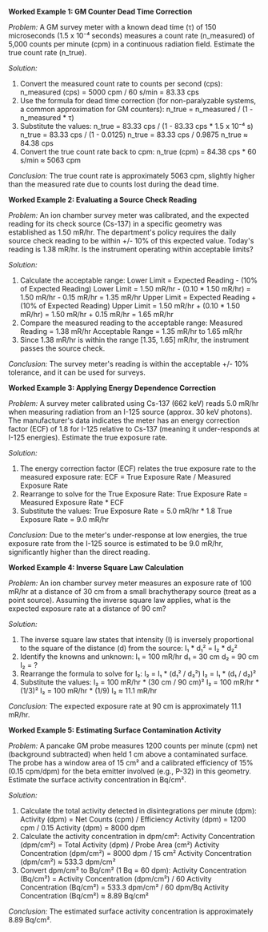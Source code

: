 **Worked Example 1: GM Counter Dead Time Correction**

*Problem:* A GM survey meter with a known dead time (τ) of 150 microseconds (1.5 x 10⁻⁴ seconds) measures a count rate (n_measured) of 5,000 counts per minute (cpm) in a continuous radiation field. Estimate the true count rate (n_true).

*Solution:*
1.  Convert the measured count rate to counts per second (cps):
    n_measured (cps) = 5000 cpm / 60 s/min = 83.33 cps
2.  Use the formula for dead time correction (for non-paralyzable systems, a common approximation for GM counters):
    n_true = n_measured / (1 - n_measured * τ)
3.  Substitute the values:
    n_true = 83.33 cps / (1 - 83.33 cps * 1.5 x 10⁻⁴ s)
    n_true = 83.33 cps / (1 - 0.0125)
    n_true = 83.33 cps / 0.9875
    n_true ≈ 84.38 cps
4.  Convert the true count rate back to cpm:
    n_true (cpm) = 84.38 cps * 60 s/min ≈ 5063 cpm

*Conclusion:* The true count rate is approximately 5063 cpm, slightly higher than the measured rate due to counts lost during the dead time.

**Worked Example 2: Evaluating a Source Check Reading**

*Problem:* An ion chamber survey meter was calibrated, and the expected reading for its check source (Cs-137) in a specific geometry was established as 1.50 mR/hr. The department's policy requires the daily source check reading to be within +/- 10% of this expected value. Today's reading is 1.38 mR/hr. Is the instrument operating within acceptable limits?

*Solution:*
1.  Calculate the acceptable range:
    Lower Limit = Expected Reading - (10% of Expected Reading)
    Lower Limit = 1.50 mR/hr - (0.10 * 1.50 mR/hr) = 1.50 mR/hr - 0.15 mR/hr = 1.35 mR/hr
    Upper Limit = Expected Reading + (10% of Expected Reading)
    Upper Limit = 1.50 mR/hr + (0.10 * 1.50 mR/hr) = 1.50 mR/hr + 0.15 mR/hr = 1.65 mR/hr
2.  Compare the measured reading to the acceptable range:
    Measured Reading = 1.38 mR/hr
    Acceptable Range = 1.35 mR/hr to 1.65 mR/hr
3.  Since 1.38 mR/hr is within the range [1.35, 1.65] mR/hr, the instrument passes the source check.

*Conclusion:* The survey meter's reading is within the acceptable +/- 10% tolerance, and it can be used for surveys.

**Worked Example 3: Applying Energy Dependence Correction**

*Problem:* A survey meter calibrated using Cs-137 (662 keV) reads 5.0 mR/hr when measuring radiation from an I-125 source (approx. 30 keV photons). The manufacturer's data indicates the meter has an energy correction factor (ECF) of 1.8 for I-125 relative to Cs-137 (meaning it under-responds at I-125 energies). Estimate the true exposure rate.

*Solution:*
1.  The energy correction factor (ECF) relates the true exposure rate to the measured exposure rate:
    ECF = True Exposure Rate / Measured Exposure Rate
2.  Rearrange to solve for the True Exposure Rate:
    True Exposure Rate = Measured Exposure Rate * ECF
3.  Substitute the values:
    True Exposure Rate = 5.0 mR/hr * 1.8
    True Exposure Rate = 9.0 mR/hr

*Conclusion:* Due to the meter's under-response at low energies, the true exposure rate from the I-125 source is estimated to be 9.0 mR/hr, significantly higher than the direct reading.

**Worked Example 4: Inverse Square Law Calculation**

*Problem:* An ion chamber survey meter measures an exposure rate of 100 mR/hr at a distance of 30 cm from a small brachytherapy source (treat as a point source). Assuming the inverse square law applies, what is the expected exposure rate at a distance of 90 cm?

*Solution:*
1.  The inverse square law states that intensity (I) is inversely proportional to the square of the distance (d) from the source: I₁ * d₁² = I₂ * d₂²
2.  Identify the knowns and unknown:
    I₁ = 100 mR/hr
    d₁ = 30 cm
    d₂ = 90 cm
    I₂ = ?
3.  Rearrange the formula to solve for I₂:
    I₂ = I₁ * (d₁² / d₂²)
    I₂ = I₁ * (d₁ / d₂)²
4.  Substitute the values:
    I₂ = 100 mR/hr * (30 cm / 90 cm)²
    I₂ = 100 mR/hr * (1/3)²
    I₂ = 100 mR/hr * (1/9)
    I₂ ≈ 11.1 mR/hr

*Conclusion:* The expected exposure rate at 90 cm is approximately 11.1 mR/hr.

**Worked Example 5: Estimating Surface Contamination Activity**

*Problem:* A pancake GM probe measures 1200 counts per minute (cpm) net (background subtracted) when held 1 cm above a contaminated surface. The probe has a window area of 15 cm² and a calibrated efficiency of 15% (0.15 cpm/dpm) for the beta emitter involved (e.g., P-32) in this geometry. Estimate the surface activity concentration in Bq/cm².

*Solution:*
1.  Calculate the total activity detected in disintegrations per minute (dpm):
    Activity (dpm) = Net Counts (cpm) / Efficiency
    Activity (dpm) = 1200 cpm / 0.15
    Activity (dpm) = 8000 dpm
2.  Calculate the activity concentration in dpm/cm²:
    Activity Concentration (dpm/cm²) = Total Activity (dpm) / Probe Area (cm²)
    Activity Concentration (dpm/cm²) = 8000 dpm / 15 cm²
    Activity Concentration (dpm/cm²) ≈ 533.3 dpm/cm²
3.  Convert dpm/cm² to Bq/cm² (1 Bq = 60 dpm):
    Activity Concentration (Bq/cm²) = Activity Concentration (dpm/cm²) / 60
    Activity Concentration (Bq/cm²) = 533.3 dpm/cm² / 60 dpm/Bq
    Activity Concentration (Bq/cm²) ≈ 8.89 Bq/cm²

*Conclusion:* The estimated surface activity concentration is approximately 8.89 Bq/cm².
